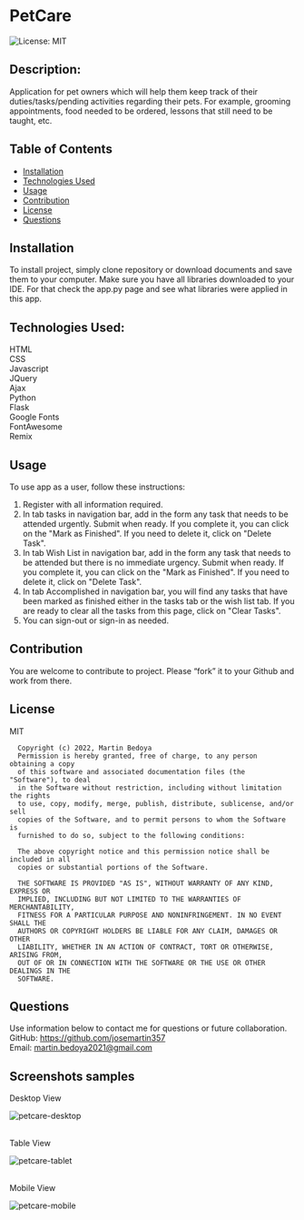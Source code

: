 # PetCare
![License: MIT](https://img.shields.io/apm/l/vim-mode?style=for-the-badge)

## Description:
Application for pet owners which will help them keep track of their duties/tasks/pending activities regarding their pets. For example, grooming appointments, food needed to be ordered, lessons that still need to be taught, etc.

## Table of Contents
* [Installation](#installation)
* [Technologies Used](#builtwith)
* [Usage](#usage)
* [Contribution](#contribution)
* [License](#license)
* [Questions](#questions)

## Installation
To install project, simply clone repository or download documents and save them to your computer. Make sure you have all libraries downloaded to your IDE. For that check the app.py page and see what libraries were applied in this app.

## Technologies Used:
HTML
<br/>
CSS
<br/>
Javascript
<br/>
JQuery
<br/>
Ajax
<br/>
Python
<br/>
Flask
<br/>
Google Fonts
<br/>
FontAwesome
<br/>
Remix

## Usage
To use app as a user, follow these instructions:
1. Register with all information required.
2. In tab tasks in navigation bar, add in the form any task that needs to be attended urgently. Submit when ready. If you complete it, you can click on the "Mark as Finished". If you need to delete it, click on "Delete Task".
3. In tab Wish List in navigation bar, add in the form any task that needs to be attended but there is no immediate urgency. Submit when ready. If you complete it, you can click on the "Mark as Finished". If you need to delete it, click on "Delete Task".
4. In tab Accomplished in navigation bar, you will find any tasks that have been marked as finished either in the tasks tab or the wish list tab. If you are ready to clear all the tasks from this page, click on "Clear Tasks".
5. You can sign-out or sign-in as needed.

## Contribution
You are welcome to contribute to project. Please “fork” it to your Github and work from there.
 
## License
MIT

      Copyright (c) 2022, Martin Bedoya
      Permission is hereby granted, free of charge, to any person obtaining a copy
      of this software and associated documentation files (the "Software"), to deal
      in the Software without restriction, including without limitation the rights
      to use, copy, modify, merge, publish, distribute, sublicense, and/or sell
      copies of the Software, and to permit persons to whom the Software is
      furnished to do so, subject to the following conditions:
      
      The above copyright notice and this permission notice shall be included in all
      copies or substantial portions of the Software.
      
      THE SOFTWARE IS PROVIDED "AS IS", WITHOUT WARRANTY OF ANY KIND, EXPRESS OR
      IMPLIED, INCLUDING BUT NOT LIMITED TO THE WARRANTIES OF MERCHANTABILITY,
      FITNESS FOR A PARTICULAR PURPOSE AND NONINFRINGEMENT. IN NO EVENT SHALL THE
      AUTHORS OR COPYRIGHT HOLDERS BE LIABLE FOR ANY CLAIM, DAMAGES OR OTHER
      LIABILITY, WHETHER IN AN ACTION OF CONTRACT, TORT OR OTHERWISE, ARISING FROM,
      OUT OF OR IN CONNECTION WITH THE SOFTWARE OR THE USE OR OTHER DEALINGS IN THE
      SOFTWARE.
      
## Questions
Use information below to contact me for questions or future collaboration.
<br/>
GitHub: https://github.com/josemartin357
<br/>
Email: martin.bedoya2021@gmail.com


## Screenshots samples
Desktop View


![petcare-desktop](https://user-images.githubusercontent.com/83382332/173496434-3d4e8b24-fa90-48df-a2f3-4bc9f9e09a34.png)

<br/>
Table View


![petcare-tablet](https://user-images.githubusercontent.com/83382332/173496478-c01e8bf8-0e9a-4c8c-9262-76c82d6390dd.png)

<br/>
Mobile View


![petcare-mobile](https://user-images.githubusercontent.com/83382332/173496531-d4a90dcb-faec-42bc-8f0a-ab48095ef03a.png)
